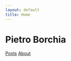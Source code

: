 ```yaml
---
layout: default
title: Home
---
```


<h1 class="home-name">Pietro Borchia</h1>

<nav class="home-nav">
  <a href="{{ '/posts/' | relative_url }}">Posts</a>
  <a href="{{ '/about/' | relative_url }}">About</a>
</nav>
